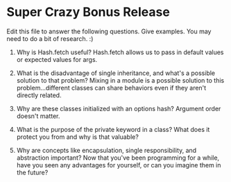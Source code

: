# Super Crazy Bonus Release

Edit this file to answer the following questions. Give examples. You may need to do a bit of research. :)

1. Why is Hash.fetch useful?
Hash.fetch allows us to pass in default values or expected values for args.

2. What is the disadvantage of single inheritance, and what's a possible solution to that problem?
Mixing in a module is a possible solution to this problem...different classes can share behaviors even if they aren't directly related.

3. Why are these classes initialized with an options hash?
Argument order doesn't matter.

4. What is the purpose of the private keyword in a class? What does it protect you from and why is that valuable?


5. Why are concepts like encapsulation, single responsibility, and abstraction important? Now that you've been programming for a while, have you seen any advantages for yourself, or can you imagine them in the future?
